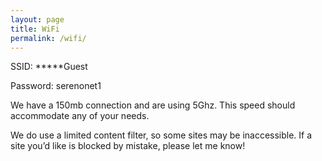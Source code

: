 ```yaml
---
layout: page
title: WiFi
permalink: /wifi/
---
```



SSID: *****Guest

Password: serenonet1

We have a 150mb connection and are using 5Ghz. This speed should accommodate any of your needs.

We do use a limited content filter, so some sites may be inaccessible. If a site you’d like is blocked by mistake, please let me know!
